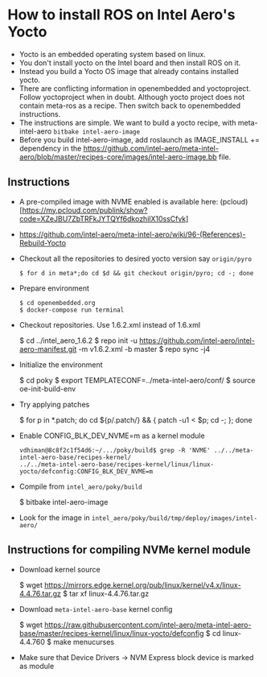 # How to install ROS on Intel Aero's Yocto

  + Yocto is an embedded operating system based on linux. 
  + You don't install yocto on the Intel board and then install ROS on it.
  + Instead you build a Yocto OS image that already contains installed yocto. 
  + There are conflicting information in openembedded and yoctoproject. Follow
    yoctoproject when in doubt. Although yocto project does not contain meta-ros
    as a recipe. Then switch back to openembedded instructions.
  + The instructions are simple. We want to build a yocto recipe, with
    meta-intel-aero `bitbake intel-aero-image`
  + Before you build intel-aero-image, add roslaunch as IMAGE_INSTALL += dependency
    in the https://github.com/intel-aero/meta-intel-aero/blob/master/recipes-core/images/intel-aero-image.bb
    file.

## Instructions 
  + A pre-compiled image with NVME enabled is available here: (pcloud)[https://my.pcloud.com/publink/show?code=XZeJBU7ZbTRFkJYTQYf6dkozhilX10ssCfvk]
  + https://github.com/intel-aero/meta-intel-aero/wiki/96-(References)-Rebuild-Yocto
  + Checkout all the repositories to desired yocto version say `origin/pyro`

        $ for d in meta*;do cd $d && git checkout origin/pyro; cd -; done

  + Prepare environment
  
        $ cd openembedded.org
        $ docker-compose run terminal
    
  + Checkout repositories. Use 1.6.2.xml instead of 1.6.xml
  
       $ cd ../intel_aero_1.6.2
       $ repo init -u https://github.com/intel-aero/intel-aero-manifest.git -m v1.6.2.xml -b master
       $ repo sync -j4
       
   + Initialize the environment
   
       $ cd poky
       $ export TEMPLATECONF=../meta-intel-aero/conf/
       $ source oe-init-build-env

   + Try applying patches 
   
       $ for p in *.patch; do cd ${p/.patch/} && { patch -u1 < $p; cd -; }; done

   + Enable CONFIG_BLK_DEV_NVME=m as a kernel module
   
      ```
      vdhiman@8c8f2c1f54d6:~/.../poky/build$ grep -R 'NVME' ../../meta-intel-aero-base/recipes-kernel/
      ../../meta-intel-aero-base/recipes-kernel/linux/linux-yocto/defconfig:CONFIG_BLK_DEV_NVME=m

      ```
      
   + Compile from `intel_aero/poky/build`
   
       $ bitbake intel-aero-image
   
   + Look for the image in `intel_aero/poky/build/tmp/deploy/images/intel-aero/`


## Instructions for compiling NVMe kernel module
   + Download kernel source
   
       $ wget https://mirrors.edge.kernel.org/pub/linux/kernel/v4.x/linux-4.4.76.tar.gz
       $ tar xf linux-4.4.76.tar.gz
       
   + Download `meta-intel-aero-base` kernel config
   
       $ wget https://raw.githubusercontent.com/intel-aero/meta-intel-aero-base/master/recipes-kernel/linux/linux-yocto/defconfig
       $ cd linux-4.4.760
       $ make menucurses
       
   + Make sure that Device Drivers -> NVM Express block device is marked as module <M>
